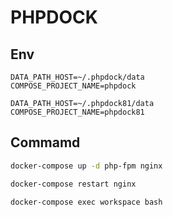 # PHPDOCK

## Env

```env
DATA_PATH_HOST=~/.phpdock/data
COMPOSE_PROJECT_NAME=phpdock

DATA_PATH_HOST=~/.phpdock81/data
COMPOSE_PROJECT_NAME=phpdock81
```

## Commamd

```bash
docker-compose up -d php-fpm nginx

docker-compose restart nginx

docker-compose exec workspace bash
```
